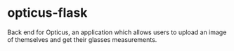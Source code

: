 # opticus-flask
Back end for Opticus, an application which allows users to upload an image of themselves and get their glasses measurements.
